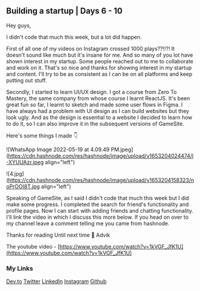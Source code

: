 ## Building a startup | Days 6 - 10

Hey guys,

I didn't code that much this week, but a lot did happen.

First of all one of my videos on Instagram crossed 1000 plays??!!?! It doesn't sound like much but it's insane for me. And so many of you lot have shown interest in my startup. Some people reached out to me to collaborate and work on it. That's so nice and thanks for showing interest in my startup and content. I'll try to be as consistent as I can be on all platforms and keep putting out stuff.

Secondly, I started to learn UI/UX design. I got a course from Zero To Mastery, the same company from whose course I learnt ReactJS. It's been great fun so far, I learnt to sketch and made some user flows in Figma. I have always had a problem with UI design as I can build websites but they look ugly. And as the design is essential to a website I decided to learn how to do it, so I can also improve it in the subsequent versions of GameSite.

Here's some things I made 👇

![WhatsApp Image 2022-05-19 at 4.09.49 PM.jpeg](https://cdn.hashnode.com/res/hashnode/image/upload/v1653204024474/l-XYUUAzr.jpeg align="left")

![4.jpg](https://cdn.hashnode.com/res/hashnode/image/upload/v1653204158323/noPrOOI8T.jpg align="left")

Speaking of GameSite, as I said I didn't code that much this week but I did make some progress. I completed the search for friend's functionality and profile pages. Now I can start with adding friends and chatting functionality. I'll link the video in which I discuss this more below. If you head on over to my channel leave a comment telling me you came from hashnode.

Thanks for reading Until next time 👋 
Advik

The youtube video - [https://www.youtube.com/watch?v=1kVGF_JfK1U](https://www.youtube.com/watch?v=1kVGF_JfK1U)

### My Links
[Dev.to](https://dev.to/advikguptadev)
[Twitter](https://twitter.com/Advik_Gupta69)
[LinkedIn](https://www.linkedin.com/in/advik-gupta/)
[Instagram](https://www.instagram.com/advikguptadev/)
[Github](https://github.com/Advik-Gupta)